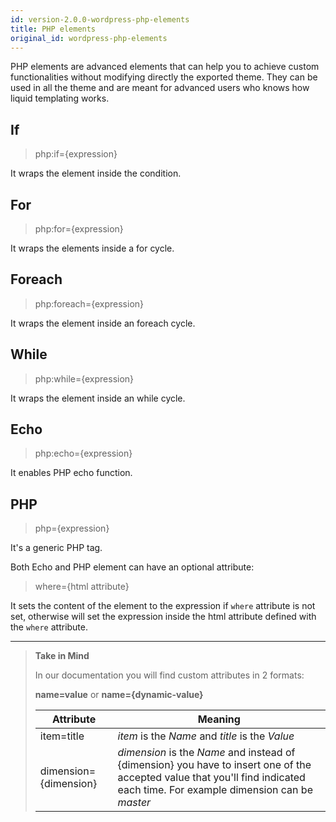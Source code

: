```yaml
---
id: version-2.0.0-wordpress-php-elements
title: PHP elements
original_id: wordpress-php-elements
---
```

PHP elements are advanced elements that can help you to achieve custom functionalities without modifying directly the exported theme. They can be used in all the theme and are meant for advanced users who knows how liquid templating works.

## If

> php:if={expression}

It wraps the element inside the condition.

## For

> php:for={expression}

It wraps the elements inside a for cycle.

## Foreach

> php:foreach={expression}

It wraps the element inside an foreach cycle.

## While

> php:while={expression}

It wraps the element inside an while cycle.

## Echo

> php:echo={expression}

It enables PHP echo function.

## PHP

> php={expression}

It's a generic PHP tag. 

Both Echo and PHP element can have an optional attribute:

> where={html attribute}

It sets the content of the element to the expression if `where` attribute is not set, otherwise will set the expression inside the html attribute defined with the `where` attribute.


---------
> **Take in Mind**
>
> In our documentation you will find custom attributes in 2 formats:
>
> **name=value** or **name={dynamic-value}**
>
>
> **Attribute**             | **Meaning** | 
> -------------             | --------------- |
> | item=title              | *item* is the *Name* and *title* is the *Value* |
> | dimension={dimension}   | *dimension* is the *Name* and instead of {dimension} you have to insert one of the accepted value that you'll find indicated each time. For example dimension can be *master*|